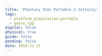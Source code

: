 ```yaml
---
title: 'Phantasy Star Portable 2 Infinity'
tags:
  - platform_playstation-portable
  - genre_rpg
digital: false
physical: true
guide: false
pending: false
date: 2019-11-11
---
```

